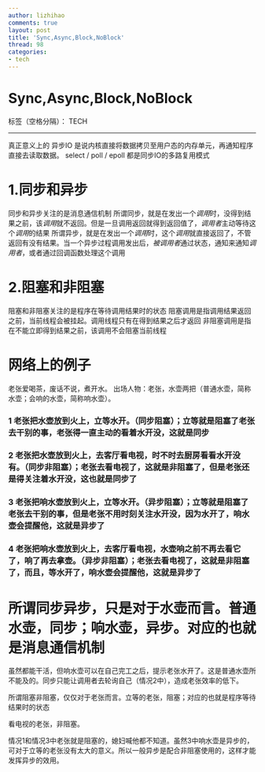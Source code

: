 ```yaml
---
author: lizhihao
comments: true
layout: post
title: 'Sync,Async,Block,NoBlock'
thread: 98
categories:
- tech
---
```


# Sync,Async,Block,NoBlock

标签（空格分隔）： TECH

---
真正意义上的 异步IO 是说内核直接将数据拷贝至用户态的内存单元，再通知程序直接去读取数据。
select / poll / epoll 都是同步IO的多路复用模式

# 1.同步和异步
同步和异步关注的是消息通信机制
所谓同步，就是在发出一个*调用*时，没得到结果之前，该*调用*就不返回。但是一旦调用返回就得到返回值了，*调用者*主动等待这个*调用*的结果
所谓异步，就是在发出一个*调用*时，这个*调用*就直接返回了，不管返回有没有结果。当一个异步过程调用发出后，*被调用者*通过状态，通知来通知*调用者*，或者通过回调函数处理这个调用

# 2.阻塞和非阻塞
阻塞和非阻塞关注的是程序在等待调用结果时的状态
阻塞调用是指调用结果返回之前，当前线程会被挂起。调用线程只有在得到结果之后才返回
非阻塞调用是指在不能立即得到结果之前，该调用不会阻塞当前线程

# 网络上的例子
老张爱喝茶，废话不说，煮开水。
出场人物：老张，水壶两把（普通水壶，简称水壶；会响的水壶，简称响水壶）。

### 1 老张把水壶放到火上，立等水开。（同步阻塞）；立等就是阻塞了老张去干别的事，老张得一直主动的看着水开没，这就是同步

### 2 老张把水壶放到火上，去客厅看电视，时不时去厨房看看水开没有。（同步非阻塞）；老张去看电视了，这就是非阻塞了，但是老张还是得关注着水开没，这也就是同步了

### 3 老张把响水壶放到火上，立等水开。（异步阻塞）；立等就是阻塞了老张去干别的事，但是老张不用时刻关注水开没，因为水开了，响水壶会提醒他，这就是异步了

### 4 老张把响水壶放到火上，去客厅看电视，水壶响之前不再去看它了，响了再去拿壶。（异步非阻塞）；老张去看电视了，这就是非阻塞了，而且，等水开了，响水壶会提醒他，这就是异步了

# 所谓同步异步，只是对于水壶而言。普通水壶，同步；响水壶，异步。对应的也就是消息通信机制

 虽然都能干活，但响水壶可以在自己完工之后，提示老张水开了。这是普通水壶所不能及的。同步只能让调用者去轮询自己（情况2中），造成老张效率的低下。

 所谓阻塞非阻塞，仅仅对于老张而言。立等的老张，阻塞；对应的也就是程序等待结果时的状态

 看电视的老张，非阻塞。

 情况1和情况3中老张就是阻塞的，媳妇喊他都不知道。虽然3中响水壶是异步的，可对于立等的老张没有太大的意义。所以一般异步是配合非阻塞使用的，这样才能发挥异步的效用。